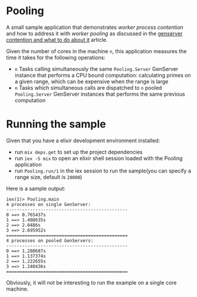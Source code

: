 # Pooling

A small sample application that demonstrates *worker process contention* and how to address it with *worker pooling* as discussed in the [genserver contention and what to do about it](http://localhost:4000/article/genserver-contention-and-what-to-do-about-it.html) article.


Given the number of cores in the machine `n`, this application measures the time it takes for the following operations:
 - `n` Tasks calling simultaneously the same `Pooling.Server` GenServer instance that performs a CPU bound computation: calculating primes on a given range, which can be expensive when the range is large
 - `n` Tasks which simultaneous calls are dispatched to `n` pooled `Pooling.Server` GenServer instances that performs the same previous computation

# Running the sample

Given that you have a elixir development environment installed:

- run `mix deps.get` to set up the project dependencies
- run `iex -S mix` to open an elixir shell session loaded with the Pooling application
- run `Pooling.run/1` in the iex session to run the sample(you can specify a range size, default is `20000`)

Here is a sample output:

```
iex(1)> Pooling.main
4 processes on single GenServer:
----------------------------------------------
0 ==> 0.765437s
1 ==> 1.408635s
2 ==> 2.0486s
3 ==> 2.695952s
==============================================
4 processes on pooled GenServers:
----------------------------------------------
0 ==> 1.280687s
1 ==> 1.137374s
2 ==> 1.222655s
3 ==> 1.240436s
==============================================

```

Obviously, it will not be interesting to run the example on a single core machine.
